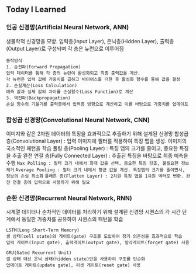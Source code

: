 ## Today I Learned
### 인공 신경망(Artificial Neural Network, ANN)
생물학적 신경망을 모방. 입력층(Input Layer), 은닉층(Hidden Layer), 출력층(Output Layer)로 구성되며 각 층은 뉴런으로 이루어짐
```
동작방식
1. 순전파(Forward Propagation)
입력 데이터를 통해 각 층의 뉴런이 활성화되고 최종 출력값을 계산.
각 뉴런은 입력 값에 가중치를 곱하고 바이어스를 더한 후 활성화 함수를 통해 값을 결정
2. 손실계산(Loss Calculation)
예측 값과 실제 값의 차이를 손실함수(Loss Function)로 계산
3. 역전파(Backpropagation)
손실 함수의 기울기를 출력층에서 입력층 방향으로 계산하고 이를 바탕으로 가중치를 업데이트
```
>
### 합성곱 신경망(Convolutional Neural Network, CNN)
이미지와 같은 2차원 데이터의 특징을 효과적으로 추출하기 위해 설계된 신경망
합성곱 층(Convolutional Layer) : 입력 이미지에 필터를 적용하여 특징 맵을 생성. 이미지의 국소적인 패턴을 학습
풀링 층(Pooling Layer) : 특징 맵의 크기를 줄이고, 중요한 특징을 추출
완전 연결 층(Fully Connected Layer) : 추출된 특징을 바탕으로 최종 예측을 수행
`Max Polling : 필터 크기 내에서 최대 값을 선택. 중요한 특징 강조, 불필요한 정보 제거`
`Average Pooling : 필터 크기 내에서 평균 값을 계산. 특징맵의 크기를 줄이면서, 정보의 손실 최소화`
`플래튼 층(Flatten Layer) : 2차원 특징 맵을 1차원 벡터로 변환. 완전 연결 층에 입력으로 사용하기 위해 필요`
>
### 순환 신경망(Recurrent Neural Network, RNN)
시계열 데이터나 순차적인 데이터를 처리하기 위해 설계된 신경망
시퀀스의 각 시간 단계에서 동일한 가중치를 공유하여 시퀀스의 패턴을 학습
```
LSTM(Long Short-Term Memory)
셀 상태(cell state)와 게이트(gate) 구조를 도입하여 장기 의존성을 효과적으로 학습
입력 게이트(input gate), 출력게이트(output gate), 망각게이트(forget gate) 사용
```
```
GRU(Gated Recurrent Unit)
셀 상태 대신 은닉 상태(hidden state)만을 사용하여 구조를 단순화
업데이트 게이트(update gate), 리셋 게이트(reset gate) 사용
```